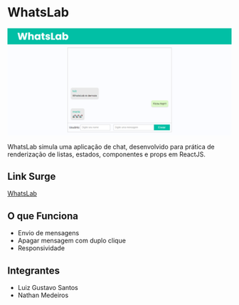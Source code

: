 # WhatsLab

![Tela inicial do WhtasLab](src/img/whatslab.png)

WhatsLab simula uma aplicação de chat, desenvolvido para prática de renderização de listas, estados, componentes e props em ReactJS.

## Link Surge

[WhatsLab]()

## O que Funciona

- Envio de mensagens
- Apagar mensagem com duplo clique
- Responsividade

## Integrantes

- Luiz Gustavo Santos
- Nathan Medeiros
